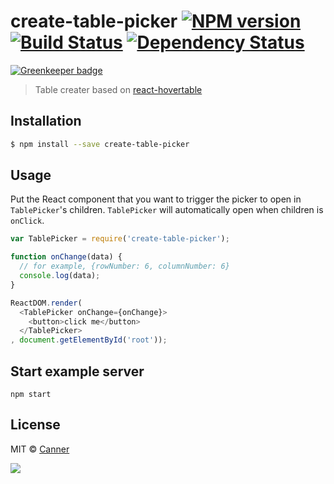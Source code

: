 # create-table-picker [![NPM version][npm-image]][npm-url] [![Build Status][travis-image]][travis-url] [![Dependency Status][daviddm-image]][daviddm-url]

[![Greenkeeper badge](https://badges.greenkeeper.io/Canner/create-table-picker.svg)](https://greenkeeper.io/)
> Table creater based on [react-hovertable](https://github.com/chilijung/react-hovertable)

## Installation

```sh
$ npm install --save create-table-picker
```

## Usage

Put the React component that you want to trigger the picker to open in `TablePicker`'s children.  `TablePicker` will automatically open when children is `onClick`.

```js
var TablePicker = require('create-table-picker');

function onChange(data) {
  // for example, {rowNumber: 6, columnNumber: 6}
  console.log(data);
}

ReactDOM.render(
  <TablePicker onChange={onChange}>
    <button>click me</button>
  </TablePicker>
, document.getElementById('root'));
```

## Start example server

```
npm start
```

## License

MIT © [Canner](http://github.com/canner)

<a href="https://canner.io">
  <img src="https://user-images.githubusercontent.com/26116324/37811196-a437d930-2e93-11e8-97d8-0653ace2a46d.png"/>
</a>


[npm-image]: https://badge.fury.io/js/create-table-picker.svg
[npm-url]: https://npmjs.org/package/create-table-picker
[travis-image]: https://travis-ci.org/Canner/create-table-picker.svg?branch=master
[travis-url]: https://travis-ci.org/Canner/create-table-picker
[daviddm-image]: https://david-dm.org/Canner/create-table-picker.svg?theme=shields.io
[daviddm-url]: https://david-dm.org/Canner/create-table-picker

